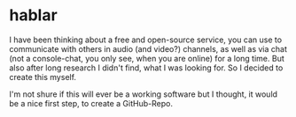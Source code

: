 # hablar
I have been thinking about a free and open-source service, you can use to communicate with others in audio (and video?) channels, as well as via chat (not a console-chat, you only see, when you are online) for a long time. But also after long research I didn't find, what I was looking for. So I decided to create this myself.

I'm not shure if this will ever be a working software but I thought, it would be a nice first step, to create a GitHub-Repo.
